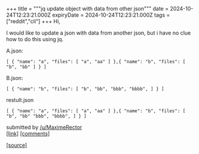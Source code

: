+++
title = """jq update object with data from other json"""
date = 2024-10-24T12:23:21.000Z
expiryDate = 2024-10-24T12:23:21.000Z
tags = ["reddit","cli"]
+++
Hi,

I would like to update a json with data from another json, but i have no clue how to do this using jq.

A.json:

    [ { "name": "a", "files": [ "a", "aa" ] },{ "name": "b", "files": [ "b", "bb" ] } ] 

B.json:

    [ { "name": "b", "files": [ "b", "bb", "bbb", "bbbb", ] } ] 

restult.json

    [ { "name": "a", "files": [ "a", "aa" ] },{ "name": "b", "files": [ "b", "bb" "bbb", "bbbb", ] } ] 

submitted by [/u/MaximeRector](https://www.reddit.com/user/MaximeRector)  
[\[link\]](https://www.reddit.com/r/commandline/comments/1gb1cbo/jq_update_object_with_data_from_other_json/) [\[comments\]](https://www.reddit.com/r/commandline/comments/1gb1cbo/jq_update_object_with_data_from_other_json/)

[[source]](https://www.reddit.com/r/commandline/comments/1gb1cbo/jq_update_object_with_data_from_other_json/)
